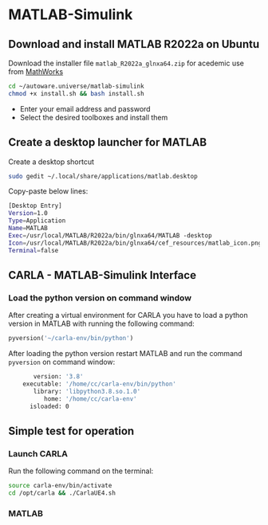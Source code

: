 # MATLAB-Simulink

## Download and install MATLAB R2022a on Ubuntu
Download the installer file `matlab_R2022a_glnxa64.zip` for acedemic use from [MathWorks](https://de.mathworks.com/login?uri=%2Flicensecenter%2Flicenses%2F40908578%2F7275440%2Factivations)

```sh
cd ~/autoware.universe/matlab-simulink
chmod +x install.sh && bash install.sh
```
* Enter your email address and password
* Select the desired toolboxes and install them

## Create a desktop launcher for MATLAB

Create a desktop shortcut
```sh
sudo gedit ~/.local/share/applications/matlab.desktop
```
Copy-paste below lines:
```sh
[Desktop Entry]
Version=1.0
Type=Application
Name=MATLAB
Exec=/usr/local/MATLAB/R2022a/bin/glnxa64/MATLAB -desktop
Icon=/usr/local/MATLAB/R2022a/bin/glnxa64/cef_resources/matlab_icon.png
Terminal=false
```

## CARLA - MATLAB-Simulink Interface

### Load the python version on command window
After creating a virtual environment for CARLA you have to load a python version in MATLAB with running the following command:

```py
pyversion('~/carla-env/bin/python')
```

After loading the python version restart MATLAB and run the command `pyversion` on command window:

```sh
       version: '3.8'
    executable: '/home/cc/carla-env/bin/python'
       library: 'libpython3.8.so.1.0'
          home: '/home/cc/carla-env'
      isloaded: 0
```

## Simple test for operation 

### Launch CARLA

Run the following command on the terminal:
```sh
source carla-env/bin/activate
cd /opt/carla && ./CarlaUE4.sh
```

### MATLAB

